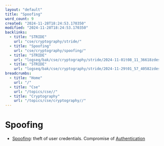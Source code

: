 ```yaml
---
layout: "default"
title: "Spoofing"
word_count: 9
created: "2024-11-28T18:24:53.170350"
modified: "2024-11-28T18:24:53.170350"
backlinks:
  - title: "STRIDE"
    url: "cse/cryptography/stride/"
  - title: "Spoofing"
    url: "cse/cryptography/spoofing/"
  - title: "STRIDE"
    url: "logseq/bak/cse/cryptography/stride/2024-11-01t08_11_36618zdesktop/"
  - title: "STRIDE"
    url: "logseq/bak/cse/cryptography/stride/2024-11-29t01_57_40582zdesktop/"
breadcrumbs:
  - title: "Home"
    url: "/"
  - title: "Cse"
    url: "/topics/cse//"
  - title: "Cryptography"
    url: "/topics/cse/cryptography//"
---
```

# Spoofing

- [Spoofing](docs/cse/cryptography/spoofing/index/): theft of user credentials. Compromise of [Authentication](docs/security/authentication/index/)
